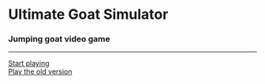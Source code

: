 # Ultimate Goat Simulator
### Jumping goat video game
---
<a href="https://lb123658.github.io/goat/app" target="_blank">Start playing</a><br>
<a href="https://lb123658.github.io/goat/" target="_blank">Play the old version</a><br>


